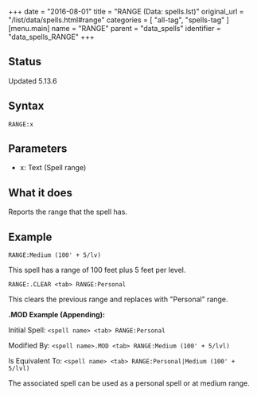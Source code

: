 +++
date = "2016-08-01"
title = "RANGE (Data: spells.lst)"
original_url = "/list/data/spells.html#range"
categories = [ "all-tag", "spells-tag" ]
[menu.main]
    name = "RANGE"
    parent = "data_spells"
    identifier = "data_spells_RANGE"
+++

## Status

Updated 5.13.6

## Syntax

`RANGE:x`

## Parameters

-   x: Text (Spell range)



What it does
------------

Reports the range that the spell has.

Example
-------

`RANGE:Medium (100' + 5/lv)`

This spell has a range of 100 feet plus 5 feet per level.

`RANGE:.CLEAR <tab> RANGE:Personal`

This clears the previous range and replaces with "Personal" range.

**.MOD Example (Appending):**

Initial Spell: `<spell name> <tab> RANGE:Personal`

Modified By: `<spell name>.MOD <tab> RANGE:Medium (100' + 5/lvl)`

Is Equivalent To:
`<spell name> <tab> RANGE:Personal|Medium (100' + 5/lvl)`

The associated spell can be used as a personal spell or at medium range.

